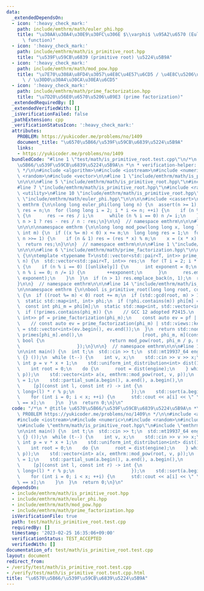```yaml
---
data:
  _extendedDependsOn:
  - icon: ':heavy_check_mark:'
    path: include/emthrm/math/euler_phi.hpp
    title: "\u30AA\u30A4\u30E9\u30FC\u306E $\\varphi$ \u95A2\u6570 (Euler's totient\
      \ function)"
  - icon: ':heavy_check_mark:'
    path: include/emthrm/math/is_primitive_root.hpp
    title: "\u539F\u59CB\u6839 (primitive root) \u5224\u5B9A"
  - icon: ':heavy_check_mark:'
    path: include/emthrm/math/mod_pow.hpp
    title: "\u7E70\u308A\u8FD4\u3057\u4E8C\u4E57\u6CD5 / \u4E8C\u5206\u7D2F\u4E57\u6CD5\
      \ / \u30D0\u30A4\u30CA\u30EA\u6CD5"
  - icon: ':heavy_check_mark:'
    path: include/emthrm/math/prime_factorization.hpp
    title: "\u7D20\u56E0\u6570\u5206\u89E3 (prime factorization)"
  _extendedRequiredBy: []
  _extendedVerifiedWith: []
  _isVerificationFailed: false
  _pathExtension: cpp
  _verificationStatusIcon: ':heavy_check_mark:'
  attributes:
    PROBLEM: https://yukicoder.me/problems/no/1409
    document_title: "\u6570\u5B66/\u539F\u59CB\u6839\u5224\u5B9A"
    links:
    - https://yukicoder.me/problems/no/1409
  bundledCode: "#line 1 \"test/math/is_primitive_root.test.cpp\"\n/*\n * @title \u6570\
    \u5B66/\u539F\u59CB\u6839\u5224\u5B9A\n *\n * verification-helper: PROBLEM https://yukicoder.me/problems/no/1409\n\
    \ */\n\n#include <algorithm>\n#include <iostream>\n#include <numeric>\n#include\
    \ <random>\n#include <vector>\n\n#line 1 \"include/emthrm/math/is_primitive_root.hpp\"\
    \n\n\n\n#line 5 \"include/emthrm/math/is_primitive_root.hpp\"\n#include <map>\n\
    #line 7 \"include/emthrm/math/is_primitive_root.hpp\"\n#include <ranges>\n#include\
    \ <utility>\n#line 10 \"include/emthrm/math/is_primitive_root.hpp\"\n\n#line 1\
    \ \"include/emthrm/math/euler_phi.hpp\"\n\n\n\n#include <cassert>\n\nnamespace\
    \ emthrm {\n\nlong long euler_phi(long long n) {\n  assert(n >= 1);\n  long long\
    \ res = n;\n  for (long long i = 2; i * i <= n; ++i) {\n    if (n % i == 0) [[unlikely]]\
    \ {\n      res -= res / i;\n      while (n % i == 0) n /= i;\n    }\n  }\n  return\
    \ n > 1 ? res - res / n : res;\n}\n\n}  // namespace emthrm\n\n\n#line 1 \"include/emthrm/math/mod_pow.hpp\"\
    \n\n\n\nnamespace emthrm {\n\nlong long mod_pow(long long x, long long n, const\
    \ int m) {\n  if ((x %= m) < 0) x += m;\n  long long res = 1;\n  for (; n > 0;\
    \ n >>= 1) {\n    if (n & 1) res = (res * x) % m;\n    x = (x * x) % m;\n  }\n\
    \  return res;\n}\n\n}  // namespace emthrm\n\n\n#line 1 \"include/emthrm/math/prime_factorization.hpp\"\
    \n\n\n\n#line 6 \"include/emthrm/math/prime_factorization.hpp\"\n\nnamespace emthrm\
    \ {\n\ntemplate <typename T>\nstd::vector<std::pair<T, int>> prime_factorization(T\
    \ n) {\n  std::vector<std::pair<T, int>> res;\n  for (T i = 2; i * i <= n; ++i)\
    \ {\n    if (n % i == 0) [[unlikely]] {\n      int exponent = 0;\n      for (;\
    \ n % i == 0; n /= i) {\n        ++exponent;\n      }\n      res.emplace_back(i,\
    \ exponent);\n    }\n  }\n  if (n > 1) res.emplace_back(n, 1);\n  return res;\n\
    }\n\n}  // namespace emthrm\n\n\n#line 14 \"include/emthrm/math/is_primitive_root.hpp\"\
    \n\nnamespace emthrm {\n\nbool is_primitive_root(long long root, const int m)\
    \ {\n  if ((root %= m) < 0) root += m;\n  if (std::gcd(root, m) > 1) return false;\n\
    \  static std::map<int, int> phi;\n  if (!phi.contains(m)) phi[m] = euler_phi(m);\n\
    \  const int phi_m = phi[m];\n  static std::map<int, std::vector<int>> primes;\n\
    \  if (!primes.contains(phi_m)) {\n    // GCC 12 adopted P2415.\n    const std::vector<std::pair<int,\
    \ int>> pf = prime_factorization(phi_m);\n    const auto ev = pf | std::views::keys;\n\
    \    // const auto ev = prime_factorization(phi_m) | std::views::keys;\n    primes[phi_m]\
    \ = std::vector<int>(ev.begin(), ev.end());\n  }\n  return std::none_of(primes[phi_m].begin(),\
    \ primes[phi_m].end(),\n                      [root, phi_m, m](const int p) ->\
    \ bool {\n                        return mod_pow(root, phi_m / p, m) == 1;\n \
    \                     });\n}\n\n}  // namespace emthrm\n\n\n#line 15 \"test/math/is_primitive_root.test.cpp\"\
    \n\nint main() {\n  int t;\n  std::cin >> t;\n  std::mt19937_64 engine(std::random_device\
    \ {} ());\n  while (t--) {\n    int v, x;\n    std::cin >> v >> x;\n    const\
    \ int p = v * x + 1;\n    std::uniform_int_distribution<int> dist(1, p - 1);\n\
    \    int root = 0;\n    do {\n      root = dist(engine);\n    } while (!emthrm::is_primitive_root(root,\
    \ p));\n    std::vector<int> a(x, emthrm::mod_pow(root, v, p));\n    a.front()\
    \ = 1;\n    std::partial_sum(a.begin(), a.end(), a.begin(),\n                \
    \     [p](const int l, const int r) -> int {\n                       return static_cast<long\
    \ long>(l) * r % p;\n                     });\n    std::sort(a.begin(), a.end());\n\
    \    for (int i = 0; i < x; ++i) {\n      std::cout << a[i] << \" \\n\"[i + 1\
    \ == x];\n    }\n  }\n  return 0;\n}\n"
  code: "/*\n * @title \u6570\u5B66/\u539F\u59CB\u6839\u5224\u5B9A\n *\n * verification-helper:\
    \ PROBLEM https://yukicoder.me/problems/no/1409\n */\n\n#include <algorithm>\n\
    #include <iostream>\n#include <numeric>\n#include <random>\n#include <vector>\n\
    \n#include \"emthrm/math/is_primitive_root.hpp\"\n#include \"emthrm/math/mod_pow.hpp\"\
    \n\nint main() {\n  int t;\n  std::cin >> t;\n  std::mt19937_64 engine(std::random_device\
    \ {} ());\n  while (t--) {\n    int v, x;\n    std::cin >> v >> x;\n    const\
    \ int p = v * x + 1;\n    std::uniform_int_distribution<int> dist(1, p - 1);\n\
    \    int root = 0;\n    do {\n      root = dist(engine);\n    } while (!emthrm::is_primitive_root(root,\
    \ p));\n    std::vector<int> a(x, emthrm::mod_pow(root, v, p));\n    a.front()\
    \ = 1;\n    std::partial_sum(a.begin(), a.end(), a.begin(),\n                \
    \     [p](const int l, const int r) -> int {\n                       return static_cast<long\
    \ long>(l) * r % p;\n                     });\n    std::sort(a.begin(), a.end());\n\
    \    for (int i = 0; i < x; ++i) {\n      std::cout << a[i] << \" \\n\"[i + 1\
    \ == x];\n    }\n  }\n  return 0;\n}\n"
  dependsOn:
  - include/emthrm/math/is_primitive_root.hpp
  - include/emthrm/math/euler_phi.hpp
  - include/emthrm/math/mod_pow.hpp
  - include/emthrm/math/prime_factorization.hpp
  isVerificationFile: true
  path: test/math/is_primitive_root.test.cpp
  requiredBy: []
  timestamp: '2023-02-25 16:35:06+09:00'
  verificationStatus: TEST_ACCEPTED
  verifiedWith: []
documentation_of: test/math/is_primitive_root.test.cpp
layout: document
redirect_from:
- /verify/test/math/is_primitive_root.test.cpp
- /verify/test/math/is_primitive_root.test.cpp.html
title: "\u6570\u5B66/\u539F\u59CB\u6839\u5224\u5B9A"
---
```

